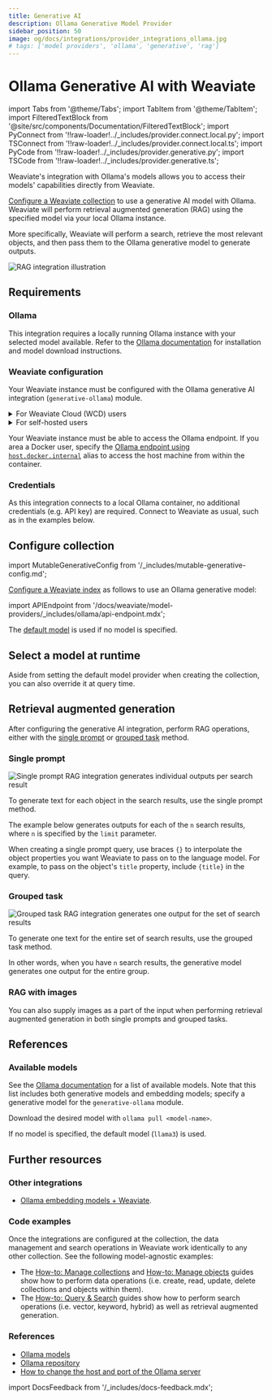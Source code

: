 ```yaml
---
title: Generative AI
description: Ollama Generative Model Provider
sidebar_position: 50
image: og/docs/integrations/provider_integrations_ollama.jpg
# tags: ['model providers', 'ollama', 'generative', 'rag']
---
```


# Ollama Generative AI with Weaviate


import Tabs from '@theme/Tabs';
import TabItem from '@theme/TabItem';
import FilteredTextBlock from '@site/src/components/Documentation/FilteredTextBlock';
import PyConnect from '!!raw-loader!../_includes/provider.connect.local.py';
import TSConnect from '!!raw-loader!../_includes/provider.connect.local.ts';
import PyCode from '!!raw-loader!../_includes/provider.generative.py';
import TSCode from '!!raw-loader!../_includes/provider.generative.ts';

Weaviate's integration with Ollama's models allows you to access their models' capabilities directly from Weaviate.

[Configure a Weaviate collection](#configure-collection) to use a generative AI model with Ollama. Weaviate will perform retrieval augmented generation (RAG) using the specified model via your local Ollama instance.

More specifically, Weaviate will perform a search, retrieve the most relevant objects, and then pass them to the Ollama generative model to generate outputs.

![RAG integration illustration](../_includes/integration_ollama_rag.png)

## Requirements

### Ollama

This integration requires a locally running Ollama instance with your selected model available. Refer to the [Ollama documentation](https://ollama.com/) for installation and model download instructions.

### Weaviate configuration

Your Weaviate instance must be configured with the Ollama generative AI integration (`generative-ollama`) module.

<details>
  <summary>For Weaviate Cloud (WCD) users</summary>

This integration is enabled by default on Weaviate Cloud (WCD) serverless instances.
<br/>

To use Ollama with Weaviate Cloud, make sure your Ollama server is running and accessible from the Weaviate Cloud instance. If you are running Ollama on your own machine, you may need to expose it to the internet. Carefully consider the security implications of exposing your Ollama server to the internet.
<br/>

For use cases such as this, consider using a self-hosted Weaviate instance, or another API-based integration method.

</details>

<details>
  <summary>For self-hosted users</summary>

- Check the [cluster metadata](/deploy/configuration/meta.md) to verify if the module is enabled.
- Follow the [how-to configure modules](../../configuration/modules.md) guide to enable the module in Weaviate.

</details>

Your Weaviate instance must be able to access the Ollama endpoint. If you area a Docker user, specify the [Ollama endpoint using `host.docker.internal`](#configure-collection) alias to access the host machine from within the container.

### Credentials

As this integration connects to a local Ollama container, no additional credentials (e.g. API key) are required. Connect to Weaviate as usual, such as in the examples below.

<Tabs groupId="languages">

 <TabItem value="py" label="Python API v4">
    <FilteredTextBlock
      text={PyConnect}
      startMarker="# START BasicInstantiation"
      endMarker="# END BasicInstantiation"
      language="py"
    />
  </TabItem>

 <TabItem value="js" label="JS/TS API v3">
    <FilteredTextBlock
      text={TSConnect}
      startMarker="// START BasicInstantiation"
      endMarker="// END BasicInstantiation"
      language="ts"
    />
  </TabItem>

</Tabs>

## Configure collection

import MutableGenerativeConfig from '/_includes/mutable-generative-config.md';

<MutableGenerativeConfig />

[Configure a Weaviate index](../../manage-collections/generative-reranker-models.mdx#specify-a-generative-model-integration) as follows to use an Ollama generative model:

<Tabs groupId="languages">
  <TabItem value="py" label="Python API v4">
    <FilteredTextBlock
      text={PyCode}
      startMarker="# START BasicGenerativeOllama"
      endMarker="# END BasicGenerativeOllama"
      language="py"
    />
  </TabItem>

  <TabItem value="js" label="JS/TS API v3">
    <FilteredTextBlock
      text={TSCode}
      startMarker="// START BasicGenerativeOllama"
      endMarker="// END BasicGenerativeOllama"
      language="ts"
    />
  </TabItem>

</Tabs>

import APIEndpoint from '/docs/weaviate/model-providers/_includes/ollama/api-endpoint.mdx';

<APIEndpoint/>

The [default model](#available-models) is used if no model is specified.

## Select a model at runtime

Aside from setting the default model provider when creating the collection, you can also override it at query time.

<Tabs groupId="languages">
  <TabItem value="py" label="Python API v4">
    <FilteredTextBlock
      text={PyCode}
      startMarker="# START RuntimeModelSelectionOllama"
      endMarker="# END RuntimeModelSelectionOllama"
      language="py"
    />
  </TabItem>
  <TabItem value="js" label="JS/TS">
    <FilteredTextBlock
      text={TSCode}
      startMarker="// START RuntimeModelSelectionOllama"
      endMarker="// END RuntimeModelSelectionOllama"
      language="ts"
    />
  </TabItem>
</Tabs>

## Retrieval augmented generation

After configuring the generative AI integration, perform RAG operations, either with the [single prompt](#single-prompt) or [grouped task](#grouped-task) method.

### Single prompt

![Single prompt RAG integration generates individual outputs per search result](../_includes/integration_ollama_rag_single.png)

To generate text for each object in the search results, use the single prompt method.

The example below generates outputs for each of the `n` search results, where `n` is specified by the `limit` parameter.

When creating a single prompt query, use braces `{}` to interpolate the object properties you want Weaviate to pass on to the language model. For example, to pass on the object's `title` property, include `{title}` in the query.

<Tabs groupId="languages">

 <TabItem value="py" label="Python API v4">
    <FilteredTextBlock
      text={PyCode}
      startMarker="# START SinglePromptExample"
      endMarker="# END SinglePromptExample"
      language="py"
    />
  </TabItem>

 <TabItem value="js" label="JS/TS API v3">
    <FilteredTextBlock
      text={TSCode}
      startMarker="// START SinglePromptExample"
      endMarker="// END SinglePromptExample"
      language="ts"
    />
  </TabItem>

</Tabs>

### Grouped task

![Grouped task RAG integration generates one output for the set of search results](../_includes/integration_ollama_rag_grouped.png)

To generate one text for the entire set of search results, use the grouped task method.

In other words, when you have `n` search results, the generative model generates one output for the entire group.

<Tabs groupId="languages">

 <TabItem value="py" label="Python API v4">
    <FilteredTextBlock
      text={PyCode}
      startMarker="# START GroupedTaskExample"
      endMarker="# END GroupedTaskExample"
      language="py"
    />
  </TabItem>

 <TabItem value="js" label="JS/TS API v3">
    <FilteredTextBlock
      text={TSCode}
      startMarker="// START GroupedTaskExample"
      endMarker="// END GroupedTaskExample"
      language="ts"
    />
  </TabItem>

</Tabs>

### RAG with images

You can also supply images as a part of the input when performing retrieval augmented generation in both single prompts and grouped tasks. 

<Tabs groupId="languages">

 <TabItem value="py" label="Python API v4">
    <FilteredTextBlock
      text={PyCode}
      startMarker="# START WorkingWithImagesOllama"
      endMarker="# END WorkingWithImagesOllama"
      language="py"
    />
  </TabItem>
  <TabItem value="js" label="JS/TS API v3">
    <FilteredTextBlock
        text={TSCode}
        startMarker="// START WorkingWithImagesOllama"
        endMarker="// END WorkingWithImagesOllama"
        language="ts"
      />
  </TabItem>
</Tabs>

## References

<!-- Hiding "full" examples as no other parameters exist than shown above -->
<!-- <Tabs groupId="languages">
  <TabItem value="py" label="Python API v4">
    <FilteredTextBlock
      text={PyCode}
      startMarker="# START FullGenerativeOllama"
      endMarker="# END FullGenerativeOllama"
      language="py"
    />
  </TabItem>

  <TabItem value="js" label="JS/TS API v3">
    <FilteredTextBlock
      text={TSCode}
      startMarker="// START FullGenerativeOllama"
      endMarker="// END FullGenerativeOllama"
      language="ts"
    />
  </TabItem>

</Tabs> -->

### Available models

See the [Ollama documentation](https://ollama.com/library) for a list of available models. Note that this list includes both generative models and embedding models; specify a generative model for the `generative-ollama` module.

Download the desired model with `ollama pull <model-name>`.

If no model is specified, the default model (`llama3`) is used.

## Further resources

### Other integrations

- [Ollama embedding models + Weaviate](./embeddings.md).

### Code examples

Once the integrations are configured at the collection, the data management and search operations in Weaviate work identically to any other collection. See the following model-agnostic examples:

- The [How-to: Manage collections](../../manage-collections/index.mdx) and [How-to: Manage objects](../../manage-objects/index.mdx) guides show how to perform data operations (i.e. create, read, update, delete collections and objects within them).
- The [How-to: Query & Search](../../search/index.mdx) guides show how to perform search operations (i.e. vector, keyword, hybrid) as well as retrieval augmented generation.

### References

- [Ollama models](https://ollama.com/library)
- [Ollama repository](https://github.com/ollama/ollama)
- [How to change the host and port of the Ollama server](https://github.com/ollama/ollama/blob/main/docs/faq.md#how-can-i-expose-ollama-on-my-network)

import DocsFeedback from '/_includes/docs-feedback.mdx';

<DocsFeedback/>
